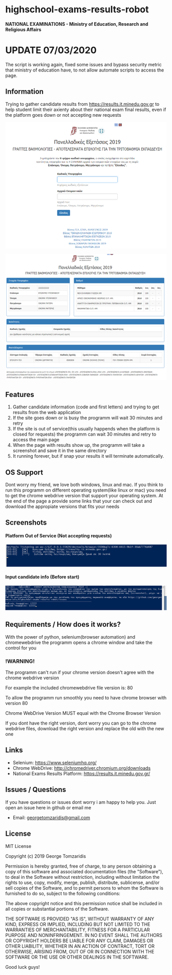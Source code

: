 # highschool-exams-results-robot
#### NATIONAL EXAMINATIONS - Ministry of Education, Research and Religious Affairs 

# UPDATE 07/03/2020
The script is working again, fixed some issues and bypass security metric that ministry of education have, to not allow automate scripts to access the page.

## Information
Trying to gather candidate results from https://results.it.minedu.gov.gr to help student limit their axienty about their national exam final results, even if the platform goes down or not accepting new requests 

![alt text](https://github.com/georgetomzaridis/highschool-exams-results-robot/blob/master/screenshots/resultspage.png "Results Page")

![alt text](https://github.com/georgetomzaridis/highschool-exams-results-robot/blob/master/screenshots/resultspage-format.png "Results Page Data Format")

## Features

1. Gather candidate information (code and first letters) and trying to get results from the web application
2. If the site goes down or is busy the programm will wait 30 minutes and retry
3. If the site is out of service(this usually happends when the platform is closed for requests) the programm can wait 30 minutes and retry to access the main page
4. When the page with results show up, the programm will take a screenshot and save it in the same directory
5. It running forever, but if snap your results it will terminate automatically.

## OS Support
Dont worry my friend, we love both windows, linux and mac. If you think to run this programm on different operating system(like linux or mac) you need to get the chrome webdrive version that support your operating system. At the end of the page a provide some links that your can check out and download the appropiate versions that fits your needs

## Screenshots
#### Platform Out of Service (Not accepting requests)
![alt text](https://github.com/georgetomzaridis/highschool-exams-results-robot/blob/master/screenshots/platform-outofservice.png "Platform out of service")

#### Input candidate info (Before start)
![alt text](https://github.com/georgetomzaridis/highschool-exams-results-robot/blob/master/screenshots/input-candidate-info.png "Input candidate info")

## Requirements / How does it works?
With the power of python, selenium(browser automation) and chromewebdrive the programm opens a chrome window and take the control for you 

### !WARNING!
The programm can't run if your chrome version doesn't agree with the chrome webdrive version

For example the included chromewebdrive file version is: 80

To allow the programm run smoothly you need to have chrome browser with version 80

Chrome WebDrive Version MUST equal with the Chrome Browser Version

If you dont have the right version, dont worry you can go to the chrome webdrive files, download the right version and replace the old with the new one

## Links
* Selenium: https://www.seleniumhq.org/
* Chrome WebDrive: http://chromedriver.chromium.org/downloads
* National Exams Results Platform: https://results.it.minedu.gov.gr/


## Issues / Questions
If you have questions or issues dont worry i am happy to help you. Just open an issue here in github or email me
* Email: georgetomzaridis@gmail.com

## License
MIT License

Copyright (c) 2019 George Tomzaridis

Permission is hereby granted, free of charge, to any person obtaining a copy
of this software and associated documentation files (the "Software"), to deal
in the Software without restriction, including without limitation the rights
to use, copy, modify, merge, publish, distribute, sublicense, and/or sell
copies of the Software, and to permit persons to whom the Software is
furnished to do so, subject to the following conditions:

The above copyright notice and this permission notice shall be included in all
copies or substantial portions of the Software.

THE SOFTWARE IS PROVIDED "AS IS", WITHOUT WARRANTY OF ANY KIND, EXPRESS OR
IMPLIED, INCLUDING BUT NOT LIMITED TO THE WARRANTIES OF MERCHANTABILITY,
FITNESS FOR A PARTICULAR PURPOSE AND NONINFRINGEMENT. IN NO EVENT SHALL THE
AUTHORS OR COPYRIGHT HOLDERS BE LIABLE FOR ANY CLAIM, DAMAGES OR OTHER
LIABILITY, WHETHER IN AN ACTION OF CONTRACT, TORT OR OTHERWISE, ARISING FROM,
OUT OF OR IN CONNECTION WITH THE SOFTWARE OR THE USE OR OTHER DEALINGS IN THE
SOFTWARE.


Good luck guys!
